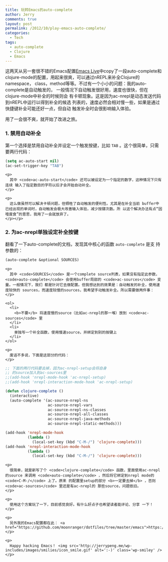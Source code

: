 ```yaml
---
title: 玩转Emacs的auto-complete
author: Jerry
comments: true
layout: post
permalink: /2012/10/play-emacs-auto-complete/
categories:
  - Tech
tags:
  - auto-complete
  - Clojure
  - Emacs
---
```

这两天从另一套很不错的Emacs配置[Emacs Live][1]中copy了一段auto-complete和 clojure-mode的配置，用起来很爽，可以通过nREPL来补全Clojure的namespace， class，method等等。不过有一个小小的问题：我的auto-complete是自动触发的， 一般情况下自动触发很好用，速度也很快，但在clojure-mode中补全的时候则会 有卡顿现象。这是因为ac-nrepl是动态发送代码到nREPL中运行以得到补全的候选 列表的，速度必然会相对慢一些，如果是通过快捷键补全可能还好一点，但自动 触发补全时会很影响输入体验。 

用了一会很不爽，就开始了改进之旅。 

<div id="outline-container-1" class="outline-3">
  <h3 id="sec-1">
    1. 禁用自动补全
  </h3>
  
  <div class="outline-text-3" id="text-1">
    <p>
      第一个选择是禁用自动补全并设定一个触发按键，比如 <code>TAB</code> 。这个很简单，只需 要两行代码：
    </p>
    
```cl
(setq ac-auto-start nil)
(ac-set-trigger-key "TAB")
```
    
    <p>
      其中 <code>ac-auto-start</code> 还可以被设定为一个指定的数字，这种情况下只有连续 输入了指定数目的字符以后才会开始自动补全。
    </p>
    
    <p>
      这么做虽然可以解决卡顿问题，但牺牲了自动触发的便利性。尤其是在补全当前 buffer中已经出现的单词时，自动触发会极大改善输入体验，减少按键次数。所 以这个解决办法有点“因噎废食”的意思，我用了一会就放弃了。
    </p></p>
  </div>
</div>

<div id="outline-container-2" class="outline-3">
  <h3 id="sec-2">
    2. 为ac-nrepl单独设定补全按键
  </h3>
  
  <div class="outline-text-3" id="text-2">
    <p>
      翻看了一下auto-complete的文档，发现其中核心的函数 <code>auto-complete</code> 是支 持参数的：
    </p>
    
```cl
(auto-complete &optional SOURCES)
```
    
    <p>
      其中 <code>SOURCES</code> 是一个complete source列表，如果没有指定此参数， <code>auto-complete</code> 会使用buffer局部的 <code>ac-sources</code> 变量。一般情况下，我们 都是针对它去做配置。但我想达到的效果是：自动触发的补全，使用速度较快的 sources，而速度较慢的sources，我希望手动触发补全。所以需要做两件事：
    </p>
    
    <ol>
      <li>
        <b>不要</b> 将速度慢的source（比如ac-nrepl的那一堆）放到 <code>ac-sources</code> 里
      </li>
      <li>
        单独写一个补全函数，使用慢速source，并绑定到别的按键上
      </li>
    </ol>
    
    <p>
      废话不多说，下面是这部分的代码：
    </p>
    
```cl
;; 下面的两行代码要去掉，因为ac-nrepl-setup会将自身
;; 的source加入到ac-sources里
;;(add-hook 'nrepl-mode-hook 'ac-nrepl-setup)
;;(add-hook 'nrepl-interaction-mode-hook 'ac-nrepl-setup)

(defun clojure-complete ()
  (interactive)
  (auto-complete '(ac-source-nrepl-ns
                   ac-source-nrepl-vars
                   ac-source-nrepl-ns-classes
                   ac-source-nrepl-all-classes
                   ac-source-nrepl-java-methods
                   ac-source-nrepl-static-methods)))

(add-hook 'nrepl-mode-hook
          (lambda ()
            (local-set-key (kbd "C-M-/") 'clojure-complete)))
(add-hook 'nrepl-interaction-mode-hook
          (lambda ()
            (local-set-key (kbd "C-M-/") 'clojure-complete)))
```
    
    <p>
      很简单，就是新写了个 <code>clojure-complete</code> 函数，里面使用ac-nrepl的source 来调用 <code>auto-complete</code> ，然后将它绑定到nrepl mode的 <code>C-M-/</code> 上了。原来 的配置里setup的部分 <b>一定要去掉</b> ，否则 <code>ac-sources</code> 里还是有ac-nrepl的 那些source，问题依旧。
    </p>
    
    <p>
      使用这个方案玩了一下，目前感觉良好。有什么好点子也希望读者能评论、分享 一下！
    </p>
    
    <p>
      另外我的Emacs配置都在此： <a href="https://github.com/moonranger/dotfiles/tree/master/emacs">https://github.com/moonranger/dotfiles/tree/master/emacs</a>
    </p>
    
    <p>
      Happy hacking Emacs！ <img src='http://jerrypeng.me/wp-includes/images/smilies/icon_smile.gif' alt=':-)' class='wp-smiley' />
    </p>
  </div>
</div>

 [1]: https://github.com/overtone/emacs-live
